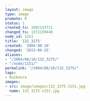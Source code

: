 ```yaml
---
layout: image
type: image
promote: 0
status: 1
created_ts: 1092143711
changed_ts: 1372159440
node_id: 1151
title: '132_3275'
created: '2004-08-10'
changed: '2013-06-25'
aliases:
- "/2004/08/10/132_3275/"
- "/node/1151/"
permalink: "/2004/08/10/132_3275/"
tags:
- Kaikoura
images:
- src: image/images/132_3275-1151.jpg
  name: 132_3275-1151.jpg
---
```


